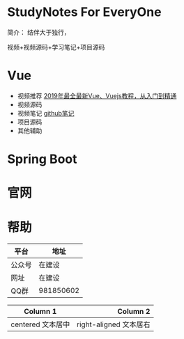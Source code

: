 # StudyNotes For EveryOne

简介：
  结伴大于独行，


视频+视频源码+学习笔记+项目源码

# Vue
- 视频推荐 [2019年最全最新Vue、Vuejs教程，从入门到精通](https://www.bilibili.com/video/BV15741177Eh?from=search&seid=15977360454581451606)
- 视频源码
- 视频笔记 [github笔记](https://github.com/Zourunfa/studyVueING#%E6%8F%92%E5%80%BC%E6%93%8D%E4%BD%9C)
- 项目源码
- 其他辅助
# Spring Boot

# 官网


# 帮助

平台     | 地址
-------- | -----
公众号  | 在建设
网址  | 在建设
QQ群  | 981850602

| Column 1 | Column 2      |
|:--------:| -------------:|
| centered 文本居中 | right-aligned 文本居右 |
